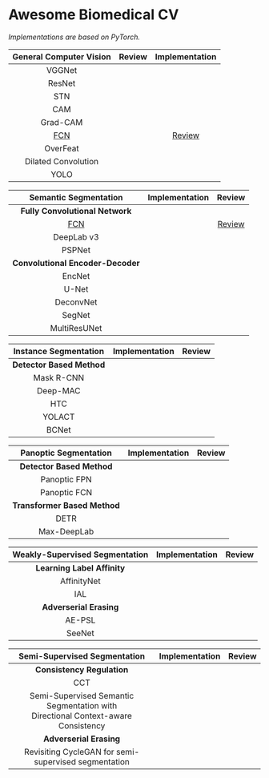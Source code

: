 # Awesome Biomedical CV 
*Implementations are based on PyTorch.*

|General Computer Vision|Review|Implementation|
|:-:|:-:|:-:|
|VGGNet|||
|ResNet|||
|STN|||
|CAM|||
|Grad-CAM|||
|[FCN](https://arxiv.org/abs/1411.4038)||[Review](https://github.com/hahajjjun/Biomedical-CV/blob/main/Reviews/Semantic%20Segmentation/FCN.ipynb)|
|OverFeat|||
|Dilated Convolution|||
|YOLO|||

|Semantic Segmentation|Implementation|Review|
|:-:|:-:|:-:|
|**Fully Convolutional Network**|||
|[FCN](https://arxiv.org/abs/1411.4038)||[Review](https://github.com/hahajjjun/Biomedical-CV/blob/main/Reviews/Semantic%20Segmentation/FCN.ipynb)|
|DeepLab v3|||
|PSPNet|||
|**Convolutional Encoder-Decoder**|||
|EncNet|||
|U-Net|||
|DeconvNet|||
|SegNet|||
|MultiResUNet|||

|Instance Segmentation|Implementation|Review|
|:-:|:-:|:-:|
|**Detector Based Method**|||
|Mask R-CNN|||
|Deep-MAC|||
|HTC|||
|YOLACT|||
|BCNet|||


|Panoptic Segmentation|Implementation|Review|
|:-:|:-:|:-:|
|**Detector Based Method**|||
|Panoptic FPN|||
|Panoptic FCN|||
|**Transformer Based Method**|||
|DETR|||
|Max-DeepLab|||

|Weakly-Supervised Segmentation|Implementation|Review|
|:-:|:-:|:-:|
|**Learning Label Affinity**|||
|AffinityNet|||
|IAL|||
|**Adverserial Erasing**|||
|AE-PSL|||
|SeeNet|||

|Semi-Supervised Segmentation|Implementation|Review|
|:-:|:-:|:-:|
|**Consistency Regulation**|||
|CCT|||
|Semi-Supervised Semantic Segmentation with <br/> Directional Context-aware Consistency|||
|**Adverserial Erasing**|||
|Revisiting CycleGAN for semi-supervised segmentation|||
